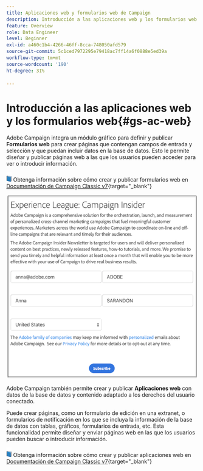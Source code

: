 ```yaml
---
title: Aplicaciones web y formularios web de Campaign
description: Introducción a las aplicaciones web y los formularios web
feature: Overview
role: Data Engineer
level: Beginner
exl-id: a460c1b4-4266-46ff-8cca-748050afd579
source-git-commit: 5c1ced7972295e79418ac7ff14a6f0888e5ed39a
workflow-type: tm+mt
source-wordcount: '190'
ht-degree: 31%

---
```


# Introducción a las aplicaciones web y los formularios web{#gs-ac-web}

Adobe Campaign integra un módulo gráfico para definir y publicar **Formularios web** para crear páginas que contengan campos de entrada y selección y que puedan incluir datos en la base de datos. Esto le permite diseñar y publicar páginas web a las que los usuarios pueden acceder para ver o introducir información.

![](../assets/do-not-localize/book.png) Obtenga información sobre cómo crear y publicar formularios web en [Documentación de Campaign Classic v7](https://experienceleague.adobe.com/docs/campaign-classic/using/designing-content/web-forms/about-web-forms.html?lang=en#designing-content){target=&quot;_blank&quot;}

![](assets/sample.png)

Adobe Campaign también permite crear y publicar **Aplicaciones web** con datos de la base de datos y contenido adaptado a los derechos del usuario conectado.

Puede crear páginas, como un formulario de edición en una extranet, o formularios de notificación en los que se incluya la información de la base de datos con tablas, gráficos, formularios de entrada, etc. Esta funcionalidad permite diseñar y enviar páginas web en las que los usuarios pueden buscar o introducir información.

![](../assets/do-not-localize/book.png) Obtenga información sobre cómo crear y publicar aplicaciones web en [Documentación de Campaign Classic v7](https://experienceleague.adobe.com/docs/campaign-classic/using/designing-content/web-applications/about-web-applications.html?lang=en#designing-content){target=&quot;_blank&quot;}
